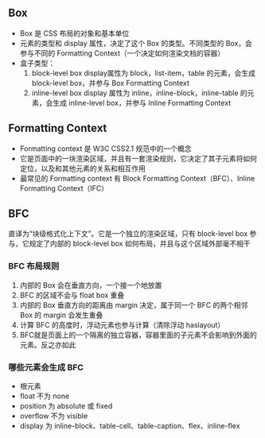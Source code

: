 ##  Box
-  Box 是 CSS 布局的对象和基本单位
- 元素的类型和 display 属性，决定了这个 Box 的类型。不同类型的 Box，会参与不同的 Formatting Context（一个决定如何渲染文档的容器）
- 盒子类型：
   1.  block-level box
   display属性为 block，list-item，table 的元素，会生成 block-level box，并参与 Box Formatting Context
    2.  inline-level box
       display 属性为 inline，inline-block，inline-table 的元素，会生成 inline-level box，并参与 Inline Formatting Context

##  Formatting Context
- Formatting context 是 W3C CSS2.1 规范中的一个概念
- 它是页面中的一块渲染区域，并且有一套渲染规则，它决定了其子元素将如何定位，以及和其他元素的关系和相互作用
- 最常见的 Formatting context 有 Block Formatting Context（BFC）、Inline Formatting Context（IFC）

##  BFC
直译为“块级格式化上下文”。它是一个独立的渲染区域，只有 block-level box 参与，它规定了内部的 block-level box 如何布局，并且与这个区域外部毫不相干

###  BFC 布局规则
1. 内部的 Box 会在垂直方向，一个接一个地放置
2. BFC 的区域不会与 float box 重叠
3. 内部的 Box 垂直方向的距离由 margin 决定，属于同一个 BFC 的两个相邻 Box 的 margin 会发生重叠
4. 计算 BFC 的高度时，浮动元素也参与计算（清除浮动 haslayout）
5. BFC就是页面上的一个隔离的独立容器，容器里面的子元素不会影响到外面的元素。反之亦如此

###  哪些元素会生成 BFC
- 根元素
- float 不为 none
- position 为 absolute 或 fixed
- overflow 不为 visible
- display 为 inline-block、table-cell、table-caption、flex、inline-flex